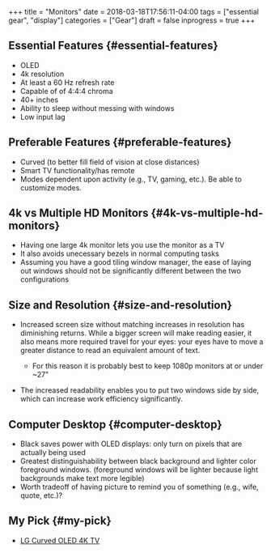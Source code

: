 +++
title = "Monitors"
date = 2018-03-18T17:56:11-04:00
tags = ["essential gear", "display"]
categories = ["Gear"]
draft = false
inprogress = true
+++

## Essential Features {#essential-features}

-   OLED
-   4k resolution
-   At least a 60 Hz refresh rate
-   Capable of of 4:4:4 chroma
-   40+ inches
-   Ability to sleep without messing with windows
-   Low input lag


## Preferable Features {#preferable-features}

-   Curved (to better fill field of vision at close distances)
-   Smart TV functionality/has remote
-   Modes dependent upon activity (e.g., TV, gaming, etc.). Be able to customize modes.


## 4k vs Multiple HD Monitors {#4k-vs-multiple-hd-monitors}

-   Having one large 4k monitor lets you use the monitor as a TV
-   It also avoids unecessary bezels in normal computing tasks
-   Assuming you have a good tiling window manager, the ease of laying out windows should not be significantly different between the two configurations


## Size and Resolution {#size-and-resolution}

-   Increased screen size without matching increases in resolution has diminishing returns. While a bigger screen will make reading easier, it also means more required travel for your eyes: your eyes have to move a greater distance to read an equivalent amount of text.
    -   For this reason it is probably best to keep 1080p monitors at or under ~27"

-   The increased readability enables you to put two windows side by side, which can increase work efficiency significantly.


## Computer Desktop {#computer-desktop}

-   Black saves power with OLED displays: only turn on pixels that are actually being used
-   Greatest distinguishability between black background and lighter color foreground windows. (foreground windows will be lighter because light backgrounds make text more legible)
-   Worth tradeoff of having picture to remind you of something (e.g., wife, quote, etc.)?


## My Pick {#my-pick}

-   [LG Curved OLED 4K TV](https://www.amazon.com/LG-Electronics-OLED55C6P-Curved-55-Inch/dp/B01CDDTZMK/)
